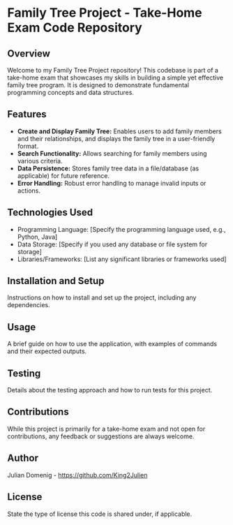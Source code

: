 # Family Tree Project - Take-Home Exam Code Repository

## Overview
Welcome to my Family Tree Project repository! This codebase is part of a take-home exam that showcases my skills in building a simple yet effective family tree program. It is designed to demonstrate fundamental programming concepts and data structures.

## Features
- **Create and Display Family Tree:** Enables users to add family members and their relationships, and displays the family tree in a user-friendly format.
- **Search Functionality:** Allows searching for family members using various criteria.
- **Data Persistence:** Stores family tree data in a file/database (as applicable) for future reference.
- **Error Handling:** Robust error handling to manage invalid inputs or actions.

## Technologies Used
- Programming Language: [Specify the programming language used, e.g., Python, Java]
- Data Storage: [Specify if you used any database or file system for storage]
- Libraries/Frameworks: [List any significant libraries or frameworks used]

## Installation and Setup
Instructions on how to install and set up the project, including any dependencies.

## Usage
A brief guide on how to use the application, with examples of commands and their expected outputs.

## Testing
Details about the testing approach and how to run tests for this project.

## Contributions
While this project is primarily for a take-home exam and not open for contributions, any feedback or suggestions are always welcome.

## Author
Julian Domenig - https://github.com/King2Julien

## License
State the type of license this code is shared under, if applicable.
